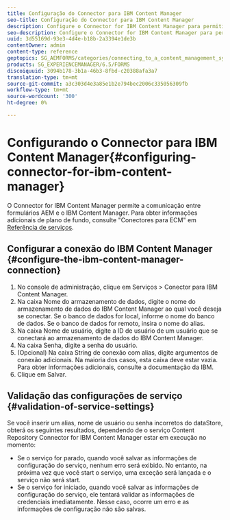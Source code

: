 ```yaml
---
title: Configuração do Connector para IBM Content Manager
seo-title: Configuração do Connector para IBM Content Manager
description: Configure o Connector for IBM Content Manager para permitir a comunicação entre formulários AEM e o IBM Content Manager.
seo-description: Configure o Connector for IBM Content Manager para permitir a comunicação entre formulários AEM e o IBM Content Manager.
uuid: 3d55169d-93e3-4d4e-b18b-2a3394e1de3b
contentOwner: admin
content-type: reference
geptopics: SG_AEMFORMS/categories/connecting_to_a_content_management_system
products: SG_EXPERIENCEMANAGER/6.5/FORMS
discoiquuid: 3094b178-3b1a-46b3-8fbd-c20388afa3a7
translation-type: tm+mt
source-git-commit: a3c303d4e3a85e1b2e794bec2006c335056309fb
workflow-type: tm+mt
source-wordcount: '300'
ht-degree: 0%

---
```



# Configurando o Connector para IBM Content Manager{#configuring-connector-for-ibm-content-manager}

O Connector for IBM Content Manager permite a comunicação entre formulários AEM e o IBM Content Manager. Para obter informações adicionais de plano de fundo, consulte &quot;Conectores para ECM&quot; em [Referência de serviços](https://www.adobe.com/go/learn_aemforms_services_63).

## Configurar a conexão do IBM Content Manager {#configure-the-ibm-content-manager-connection}

1. No console de administração, clique em Serviços > Conector para IBM Content Manager.
1. Na caixa Nome do armazenamento de dados, digite o nome do armazenamento de dados do IBM Content Manager ao qual você deseja se conectar. Se o banco de dados for local, informe o nome do banco de dados. Se o banco de dados for remoto, insira o nome do alias.
1. Na caixa Nome de usuário, digite a ID de usuário de um usuário que se conectará ao armazenamento de dados do IBM Content Manager.
1. Na caixa Senha, digite a senha do usuário.
1. (Opcional) Na caixa String de conexão com alias, digite argumentos de conexão adicionais. Na maioria dos casos, esta caixa deve estar vazia. Para obter informações adicionais, consulte a documentação da IBM.
1. Clique em Salvar.

## Validação das configurações de serviço {#validation-of-service-settings}

Se você inserir um alias, nome de usuário ou senha incorretos do dataStore, obterá os seguintes resultados, dependendo de o serviço Content Repository Connector for IBM Content Manager estar em execução no momento:

* Se o serviço for parado, quando você salvar as informações de configuração do serviço, nenhum erro será exibido. No entanto, na próxima vez que você start o serviço, uma exceção será lançada e o serviço não será start.
* Se o serviço for iniciado, quando você salvar as informações de configuração do serviço, ele tentará validar as informações de credenciais imediatamente. Nesse caso, ocorre um erro e as informações de configuração não são salvas.

